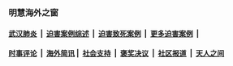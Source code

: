 
### 明慧海外之窗

####  [武汉肺炎](indexes/365.md?t=04240000) &nbsp;|&nbsp;  [迫害案例综述](indexes/328.md?t=04240000) &nbsp;|&nbsp; [迫害致死案例](indexes/277.md?t=04240000)  &nbsp;|&nbsp; [更多迫害案例](indexes/81.md?t=04240000)  &nbsp;|&nbsp; 
####  [时事评论](indexes/19.md?t=04240000) &nbsp;|&nbsp; [海外简讯](indexes/245.md?t=04240000)&nbsp;|&nbsp;  [社会支持](indexes/140.md?t=04240000) &nbsp;|&nbsp; [褒奖决议](indexes/282.md?t=04240000) &nbsp;|&nbsp; [社区报道](indexes/91.md?t=04240000)  &nbsp;|&nbsp; [天人之间](indexes/78.md?t=04240000) 


